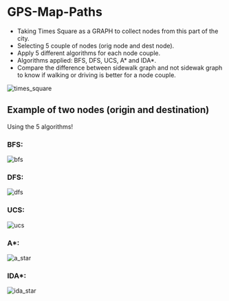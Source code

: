 # GPS-Map-Paths

- Taking Times Square as a GRAPH to collect nodes from this part of the city.
- Selecting 5 couple of nodes (orig node and dest node).
- Apply 5 different algorithms for each node couple.
- Algorithms applied: BFS, DFS, UCS, A* and IDA*.
- Compare the difference between sidewalk graph and not sidewak graph to know if walking or driving is better for a node couple.

![times_square](https://github.com/emilioberber/GPS_Map_Paths/assets/108374590/4f971cb2-e5f9-4054-9322-0a94fcabe052)

## Example of two nodes (origin and destination)
Using the 5 algorithms!

### BFS:
![bfs](https://github.com/emilioberber/GPS_Map_Paths/assets/108374590/ad9e1d7c-61bf-431f-b752-35d84a2b9775)
### DFS:
![dfs](https://github.com/emilioberber/GPS_Map_Paths/assets/108374590/90286417-0ed4-4dcb-9b53-e900b813dc5b)
### UCS:
![ucs](https://github.com/emilioberber/GPS_Map_Paths/assets/108374590/9e76d2b6-25c6-4e07-9812-29147968f794)
### A*:
![a_star](https://github.com/emilioberber/GPS_Map_Paths/assets/108374590/e55a39c7-606a-4b19-a2d5-101b021ae859)
### IDA*:
![ida_star](https://github.com/emilioberber/GPS_Map_Paths/assets/108374590/7f10625a-2bd1-4c69-a266-973369ff3b83)
